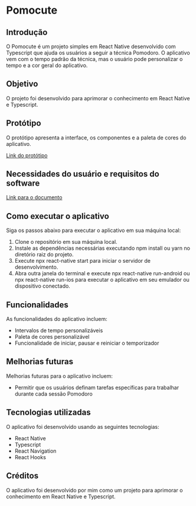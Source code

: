 # Pomocute

## Introdução

O Pomocute é um projeto simples em React Native desenvolvido com Typescript que ajuda os usuários a seguir a técnica Pomodoro. O aplicativo vem com o tempo padrão da técnica, mas o usuário pode personalizar o tempo e a cor geral do aplicativo.

## Objetivo

O projeto foi desenvolvido para aprimorar o conhecimento em React Native e Typescript.

## Protótipo
O protótipo apresenta a interface, os componentes e a paleta de cores do aplicativo.

[Link do protótipo](https://www.figma.com/file/397lYiYHT85BPDPgHQqWjV/Pomocute?node-id=0%3A1&t=jRLbAMbGHgDTmbUB-1)

## Necessidades do usuário e requisitos do software
[Link para o documento](https://docs.google.com/document/d/1uhMJSbENiGtFhuybQojOMDzJ6dCHOt-UeCvniPRtf70/edit?usp=sharing)

## Como executar o aplicativo
Siga os passos abaixo para executar o aplicativo em sua máquina local:

1. Clone o repositório em sua máquina local.
2. Instale as dependências necessárias executando npm install ou yarn no diretório raiz do projeto.
3. Execute npx react-native start para iniciar o servidor de desenvolvimento.
4. Abra outra janela do terminal e execute npx react-native run-android ou npx react-native run-ios para executar o aplicativo em seu emulador ou dispositivo conectado.

## Funcionalidades

As funcionalidades do aplicativo incluem:

- Intervalos de tempo personalizáveis
- Paleta de cores personalizável
- Funcionalidade de iniciar, pausar e reiniciar o temporizador

## Melhorias futuras
Melhorias futuras para o aplicativo incluem:

- Permitir que os usuários definam tarefas específicas para trabalhar durante cada sessão Pomodoro

## Tecnologias utilizadas
O aplicativo foi desenvolvido usando as seguintes tecnologias:

- React Native
- Typescript
- React Navigation
- React Hooks

## Créditos

O aplicativo foi desenvolvido por mim como um projeto para aprimorar o conhecimento em React Native e Typescript.
